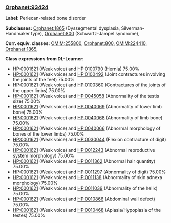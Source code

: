 
### [Orphanet:93424](http://www.orpha.net/ORDO/Orphanet_93424)
**Label:** Perlecan-related bone disorder

**Subclasses:** [Orphanet:1865](http://www.orpha.net/ORDO/Orphanet_1865) (Dyssegmental dysplasia, Silverman-Handmaker type), [Orphanet:800](http://www.orpha.net/ORDO/Orphanet_800) (Schwartz-Jampel syndrome), 

**Corr. equiv. classes:** [OMIM:255800](http://purl.obolibrary.org/obo/OMIM_255800), [Orphanet:800](http://www.orpha.net/ORDO/Orphanet_800), [OMIM:224410](http://purl.obolibrary.org/obo/OMIM_224410), [Orphanet:1865](http://www.orpha.net/ORDO/Orphanet_1865), 

**Class expressions from DL-Learner:**

- [HP:0001621](http://purl.obolibrary.org/obo/HP_0001621) (Weak voice) and [HP:0100790](http://purl.obolibrary.org/obo/HP_0100790) (Hernia) 75.00%
- [HP:0001621](http://purl.obolibrary.org/obo/HP_0001621) (Weak voice) and [HP:0100492](http://purl.obolibrary.org/obo/HP_0100492) (Joint contractures involving the joints of the feet) 75.00%
- [HP:0001621](http://purl.obolibrary.org/obo/HP_0001621) (Weak voice) and [HP:0100360](http://purl.obolibrary.org/obo/HP_0100360) (Contractures of the joints of the upper limbs) 75.00%
- [HP:0001621](http://purl.obolibrary.org/obo/HP_0001621) (Weak voice) and [HP:0045058](http://purl.obolibrary.org/obo/HP_0045058) (Abnormality of the testis size) 75.00%
- [HP:0001621](http://purl.obolibrary.org/obo/HP_0001621) (Weak voice) and [HP:0040069](http://purl.obolibrary.org/obo/HP_0040069) (Abnormality of lower limb bone) 75.00%
- [HP:0001621](http://purl.obolibrary.org/obo/HP_0001621) (Weak voice) and [HP:0040068](http://purl.obolibrary.org/obo/HP_0040068) (Abnormality of limb bone) 75.00%
- [HP:0001621](http://purl.obolibrary.org/obo/HP_0001621) (Weak voice) and [HP:0040066](http://purl.obolibrary.org/obo/HP_0040066) (Abnormal morphology of bones of the lower limbs) 75.00%
- [HP:0001621](http://purl.obolibrary.org/obo/HP_0001621) (Weak voice) and [HP:0030044](http://purl.obolibrary.org/obo/HP_0030044) (Flexion contracture of digit) 75.00%
- [HP:0001621](http://purl.obolibrary.org/obo/HP_0001621) (Weak voice) and [HP:0012243](http://purl.obolibrary.org/obo/HP_0012243) (Abnormal reproductive system morphology) 75.00%
- [HP:0001621](http://purl.obolibrary.org/obo/HP_0001621) (Weak voice) and [HP:0011362](http://purl.obolibrary.org/obo/HP_0011362) (Abnormal hair quantity) 75.00%
- [HP:0001621](http://purl.obolibrary.org/obo/HP_0001621) (Weak voice) and [HP:0011297](http://purl.obolibrary.org/obo/HP_0011297) (Abnormality of digit) 75.00%
- [HP:0001621](http://purl.obolibrary.org/obo/HP_0001621) (Weak voice) and [HP:0011138](http://purl.obolibrary.org/obo/HP_0011138) (Abnormality of skin adnexa morphology) 75.00%
- [HP:0001621](http://purl.obolibrary.org/obo/HP_0001621) (Weak voice) and [HP:0011039](http://purl.obolibrary.org/obo/HP_0011039) (Abnormality of the helix) 75.00%
- [HP:0001621](http://purl.obolibrary.org/obo/HP_0001621) (Weak voice) and [HP:0010866](http://purl.obolibrary.org/obo/HP_0010866) (Abdominal wall defect) 75.00%
- [HP:0001621](http://purl.obolibrary.org/obo/HP_0001621) (Weak voice) and [HP:0010468](http://purl.obolibrary.org/obo/HP_0010468) (Aplasia/Hypoplasia of the testes) 75.00%


